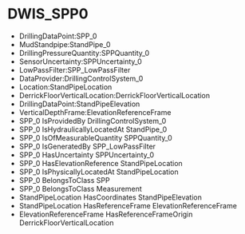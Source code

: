 # DWIS_SPP0
- DrillingDataPoint:SPP_0
- MudStandpipe:StandPipe_0
- DrillingPressureQuantity:SPPQuantity_0
- SensorUncertainty:SPPUncertainty_0
- LowPassFilter:SPP_LowPassFilter
- DataProvider:DrillingControlSystem_0
- Location:StandPipeLocation
- DerrickFloorVerticalLocation:DerrickFloorVerticalLocation
- DrillingDataPoint:StandPipeElevation
- VerticalDepthFrame:ElevationReferenceFrame
- SPP_0 IsProvidedBy DrillingControlSystem_0
- SPP_0 IsHydraulicallyLocatedAt StandPipe_0
- SPP_0 IsOfMeasurableQuantity SPPQuantity_0
- SPP_0 IsGeneratedBy SPP_LowPassFilter
- SPP_0 HasUncertainty SPPUncertainty_0
- SPP_0 HasElevationReference StandPipeLocation
- SPP_0 IsPhysicallyLocatedAt StandPipeLocation
- SPP_0 BelongsToClass SPP
- SPP_0 BelongsToClass Measurement
- StandPipeLocation HasCoordinates StandPipeElevation
- StandPipeLocation HasReferenceFrame ElevationReferenceFrame
- ElevationReferenceFrame HasReferenceFrameOrigin DerrickFloorVerticalLocation
